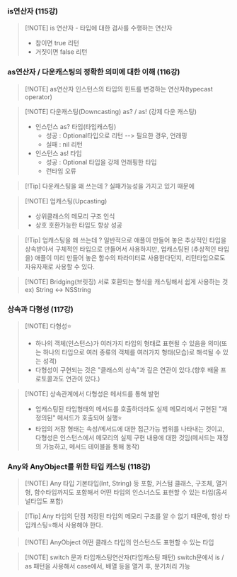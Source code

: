 ### is연산자 (115강)
> [!NOTE] is 연산자 - 타입에 대한 검사를 수행하는 연산자
> - 참이면 true 리턴
> - 거짓이면 false 리턴
### as연산자 / 다운캐스팅의 정확한 의미에 대한 이해 (116강)
> [!NOTE] as연산자
> 인스턴스의 타입의 힌트를 변경하는 연산자(typecast operator)

> [!NOTE] 다운캐스팅(Downcasting)
> as? / as! (강제 다운 캐스팅)
> - 인스턴스 as? 타입(타입캐스팅)
> 	- 성공 : Optional타입으로 리턴 --> 필요한 경우, 언래핑
> 	- 실패 : nil 리턴
> - 인스턴스 as! 타입
> 	- 성공 : Optional 타입을 강제 언래핑한 타입
> 	- 런타임 오류

> [!Tip] 다운캐스팅을 왜 쓰는데 ?
> 실패가능성을 가지고 있기 때문에

> [!NOTE] 업캐스팅(Upcasting)
> - 상위클래스의 메모리 구조 인식
> - 상호 호환가능한 타입도 항상 성공

> [!Tip] 업캐스팅을 왜 쓰는데 ?
> 일반적으로 애플이 만들어 놓은 추상적인 타입을 상속받아서 구체적인 타입으로 만들어서 사용하지만, 업캐스팅된 (추상적인 타입을) 애플이 미리 만들어 놓은 함수의 파라미터로 사용한다던지, 리턴타입으로도 자유자재로 사용할 수 있다.

> [!NOTE] Bridging(브릿징)
> 서로 호환되는 형식을 캐스팅해서 쉽게 사용하는 것
> ex) String <-> NSString 

### 상속과 다형성 (117강)
> [!NOTE] 다형성⭐️
> - 하나의 객체(인스턴스)가 여러가지 타입의 형태로 표현될 수 있음을 의미(또는 하나의 타입으로 여러 종류의 객체를 여러가지 형태(모습)로 해석될 수 있는 성격)
> - 다형성이 구현되는 것은 "클래스의 상속"과 깊은 연관이 있다.(향후 배울 프로토콜과도 연관이 있다.)

> [!NOTE] 상속관계에서 다형성은 메서드를 통해 발현
> - 업캐스팅된 타입형태의 메서드를 호출하더라도 실제 메모리에서 구현된 "재정의된" 메서드가 호출되어 실행⭐️
> - 타입의 저장 형태는 속성/메서드에 대한 접근가능 범위를 나타내는 것이고, 다형성은 인스턴스에서 메모리의 실제 구현 내용에 대한 것임(메서드는 재정의 가능하고, 메서드 테이블을 통해 동작)
### Any와 AnyObject를 위한 타입 캐스팅 (118강)
> [!NOTE] Any 타입
> 기본타입(Int, String) 등 포함, 커스텀 클래스, 구조체, 열거형, 함수타입까지도 포함해서 어떤 타입의 인스너스도 표현할 수 있는 타입(옵셔널타입도 포함)

> [!Tip] Any 타입의 단점
>저장된 타입의 메모리 구조를 알 수 없기 때문에, 항상 타입캐스팅⭐️해서 사용해야 한다.

> [!NOTE] AnyObject 
>  어떤 클래스 타입의 인스턴스도 표현할 수 있는 타입

> [!NOTE] switch 문과 타입캐스팅연산자(타입캐스팅 패턴)
> switch문에서 is / as 패턴을 사용해서 case에서, 배열 등을 열거 후, 분기처리 가능

